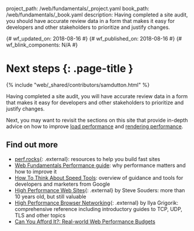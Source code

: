 project_path: /web/fundamentals/_project.yaml
book_path: /web/fundamentals/_book.yaml
description: Having completed a site audit, you should have accurate review data in a form that makes it easy for developers and other stakeholders to prioritize and justify changes.

{# wf_updated_on: 2018-08-16 #}
{# wf_published_on: 2018-08-16 #}
{# wf_blink_components: N/A #}

# Next steps {: .page-title }

{% include "web/_shared/contributors/samdutton.html" %}


Having completed a site audit, you will have accurate review data in a form that makes it easy for
developers and other stakeholders to prioritize and justify changes.

Next, you may want to revisit the sections on this site that provide in-depth advice on how to
improve [load performance](/web/fundamentals/performance/get-started/) and
[rendering performance](/web/fundamentals/performance/rendering/).

## Find out more

* [perf.rocks](http://perf.rocks/articles){: .external}: resources to help you build fast sites
* [Web Fundamentals Performance guide](/web/fundamentals/performance):
why performance matters and how to improve it
* [How To Think About Speed Tools](/web/fundamentals/performance/speed-tools/):
overview of guidance and tools for developers and marketers from Google
* [High Performance Web Sites](http://stevesouders.com/hpws/){: .external} by Steve Souders: more
than 10 years old, but still valuable
* [High Performance Browser Networking](https://hpbn.co/){: .external} by Ilya Grigorik:
comprehensive reference including introductory guides to TCP, UDP, TLS and other topics
* [Can You Afford It?: Real-world Web Performance Budgets](https://infrequently.org/2017/10/can-you-afford-it-real-world-web-performance-budgets)
